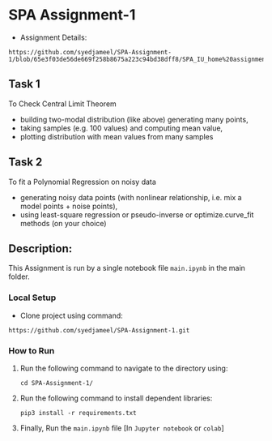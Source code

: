 
# SPA Assignment-1

* Assignment Details:
```angular2html
https://github.com/syedjameel/SPA-Assignment-1/blob/65e3f03de56de669f258b8675a223c94bd38dff8/SPA_IU_home%20assignment%201.pdf```
```

## Task 1
To Check Central Limit Theorem
- building two-modal distribution (like above) generating many points,
- taking samples (e.g. 100 values) and computing mean value,
- plotting distribution with mean values from many samples

## Task 2
To fit a Polynomial Regression on noisy data
- generating noisy data points (with nonlinear relationship, i.e. mix a model points + noise points),
- using least-square regression or pseudo-inverse or optimize.curve_fit methods (on your choice)

## Description:
This Assignment is run by a single notebook file ```main.ipynb``` in the main folder.


### Local Setup

* Clone project using command:
```angular2html
https://github.com/syedjameel/SPA-Assignment-1.git
```

### How to Run

1. Run the following command to navigate to the directory using:

   ```shell
   cd SPA-Assignment-1/ 
   ```
2. Run the following command to install dependent libraries:

   ```shell
   pip3 install -r requirements.txt
   ```

3. Finally, Run the ```main.ipynb``` file [In ```Jupyter notebook``` or ```colab```]
